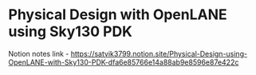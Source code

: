 # Physical Design with OpenLANE using Sky130 PDK

Notion notes link - https://satvik3799.notion.site/Physical-Design-using-OpenLANE-with-Sky130-PDK-dfa6e85766e14a88ab9e8596e87e422c





